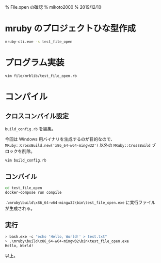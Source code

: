 % File.open の確認
% mikoto2000
% 2019/12/10

# mruby のプロジェクトひな型作成

```sh
mruby-cli.exe -s test_file_open
```

# プログラム実装

```sh
vim file/mrblib/test_file_open.rb
```

# コンパイル

## クロスコンパイル設定

`build_config.rb` を編集。

今回は Windows 用バイナリを生成するのが目的なので、 `MRuby::CrossBuild.new('x86_64-w64-mingw32')` 以外の `MRuby::CrossBuild` ブロックを削除。

```sh
vim build_config.rb
```


## コンパイル

```sh
cd test_file_open
docker-compose run compile
```

`.\mruby\build\x86_64-w64-mingw32\bin\test_file_open.exe` に実行ファイルが生成される。

## 実行

```sh
> bash.exe -c "echo 'Hello, World!' > test.txt"
> .\mruby\build\x86_64-w64-mingw32\bin\test_file_open.exe
Hello, World!
```


以上。


